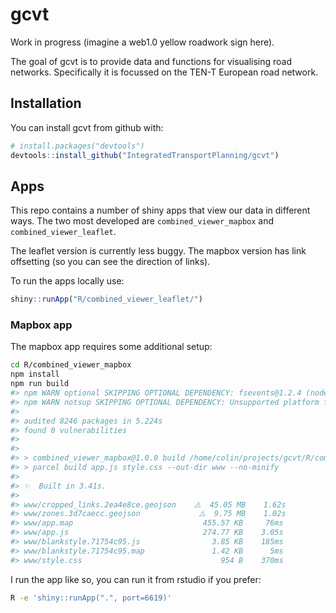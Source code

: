 
<!-- README.md is generated from README.Rmd. Please edit that file -->

<!-- Generate with R -e 'rmarkdown::render("README.Rmd")' -->

# gcvt

Work in progress (imagine a web1.0 yellow roadwork sign here).

The goal of gcvt is to provide data and functions for visualising road
networks. Specifically it is focussed on the TEN-T European road
network.

## Installation

You can install gcvt from github with:

``` r
# install.packages("devtools")
devtools::install_github("IntegratedTransportPlanning/gcvt")
```

## Apps

This repo contains a number of shiny apps that view our data in
different ways. The two most developed are `combined_viewer_mapbox` and
`combined_viewer_leaflet`.

The leaflet version is currently less buggy. The mapbox version has link
offsetting (so you can see the direction of links).

To run the apps locally use:

``` r
shiny::runApp("R/combined_viewer_leaflet/")
```

### Mapbox app

The mapbox app requires some additional setup:

``` sh
cd R/combined_viewer_mapbox
npm install
npm run build
#> npm WARN optional SKIPPING OPTIONAL DEPENDENCY: fsevents@1.2.4 (node_modules/fsevents):
#> npm WARN notsup SKIPPING OPTIONAL DEPENDENCY: Unsupported platform for fsevents@1.2.4: wanted {"os":"darwin","arch":"any"} (current: {"os":"linux","arch":"x64"})
#> 
#> audited 8246 packages in 5.224s
#> found 0 vulnerabilities
#> 
#> 
#> > combined_viewer_mapbox@1.0.0 build /home/colin/projects/gcvt/R/combined_viewer_mapbox
#> > parcel build app.js style.css --out-dir www --no-minify
#> 
#> ✨  Built in 3.41s.
#> 
#> www/cropped_links.2ea4e8ce.geojson    ⚠️  45.05 MB    1.62s
#> www/zones.3d7caecc.geojson             ⚠️  9.75 MB    1.02s
#> www/app.map                             455.57 KB     76ms
#> www/app.js                              274.77 KB    3.05s
#> www/blankstyle.71754c95.js                3.85 KB    185ms
#> www/blankstyle.71754c95.map               1.42 KB      5ms
#> www/style.css                               954 B    370ms
```

I run the app like so, you can run it from rstudio if you prefer:

``` sh
R -e 'shiny::runApp(".", port=6619)'
```
